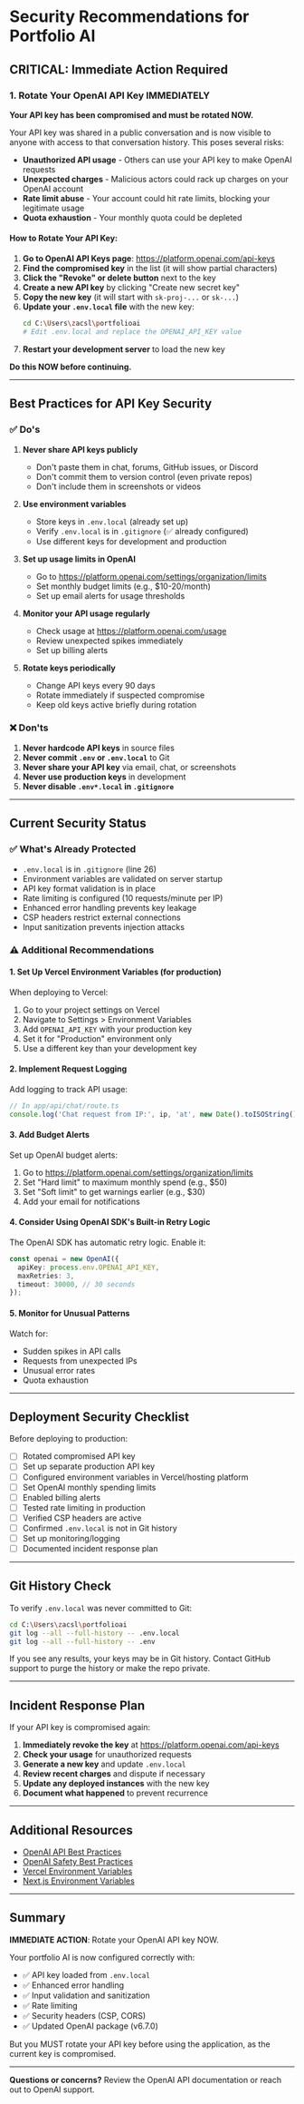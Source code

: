# Security Recommendations for Portfolio AI

## CRITICAL: Immediate Action Required

### 1. Rotate Your OpenAI API Key IMMEDIATELY

**Your API key has been compromised and must be rotated NOW.**

Your API key was shared in a public conversation and is now visible to anyone with access to that conversation history. This poses several risks:

- **Unauthorized API usage** - Others can use your API key to make OpenAI requests
- **Unexpected charges** - Malicious actors could rack up charges on your OpenAI account
- **Rate limit abuse** - Your account could hit rate limits, blocking your legitimate usage
- **Quota exhaustion** - Your monthly quota could be depleted

#### How to Rotate Your API Key:

1. **Go to OpenAI API Keys page**: https://platform.openai.com/api-keys
2. **Find the compromised key** in the list (it will show partial characters)
3. **Click the "Revoke" or delete button** next to the key
4. **Create a new API key** by clicking "Create new secret key"
5. **Copy the new key** (it will start with `sk-proj-...` or `sk-...`)
6. **Update your `.env.local` file** with the new key:
   ```bash
   cd C:\Users\zacsl\portfolioai
   # Edit .env.local and replace the OPENAI_API_KEY value
   ```
7. **Restart your development server** to load the new key

**Do this NOW before continuing.**

---

## Best Practices for API Key Security

### ✅ Do's

1. **Never share API keys publicly**
   - Don't paste them in chat, forums, GitHub issues, or Discord
   - Don't commit them to version control (even private repos)
   - Don't include them in screenshots or videos

2. **Use environment variables**
   - Store keys in `.env.local` (already set up)
   - Verify `.env.local` is in `.gitignore` (✅ already configured)
   - Use different keys for development and production

3. **Set up usage limits in OpenAI**
   - Go to https://platform.openai.com/settings/organization/limits
   - Set monthly budget limits (e.g., $10-20/month)
   - Set up email alerts for usage thresholds

4. **Monitor your API usage regularly**
   - Check usage at https://platform.openai.com/usage
   - Review unexpected spikes immediately
   - Set up billing alerts

5. **Rotate keys periodically**
   - Change API keys every 90 days
   - Rotate immediately if suspected compromise
   - Keep old keys active briefly during rotation

### ❌ Don'ts

1. **Never hardcode API keys** in source files
2. **Never commit `.env` or `.env.local`** to Git
3. **Never share your API key** via email, chat, or screenshots
4. **Never use production keys** in development
5. **Never disable `.env*.local` in `.gitignore`**

---

## Current Security Status

### ✅ What's Already Protected

- `.env.local` is in `.gitignore` (line 26)
- Environment variables are validated on server startup
- API key format validation is in place
- Rate limiting is configured (10 requests/minute per IP)
- Enhanced error handling prevents key leakage
- CSP headers restrict external connections
- Input sanitization prevents injection attacks

### ⚠️ Additional Recommendations

#### 1. Set Up Vercel Environment Variables (for production)

When deploying to Vercel:

1. Go to your project settings on Vercel
2. Navigate to Settings > Environment Variables
3. Add `OPENAI_API_KEY` with your production key
4. Set it for "Production" environment only
5. Use a different key than your development key

#### 2. Implement Request Logging

Add logging to track API usage:

```typescript
// In app/api/chat/route.ts
console.log('Chat request from IP:', ip, 'at', new Date().toISOString());
```

#### 3. Add Budget Alerts

Set up OpenAI budget alerts:

1. Go to https://platform.openai.com/settings/organization/limits
2. Set "Hard limit" to maximum monthly spend (e.g., $50)
3. Set "Soft limit" to get warnings earlier (e.g., $30)
4. Add your email for notifications

#### 4. Consider Using OpenAI SDK's Built-in Retry Logic

The OpenAI SDK has automatic retry logic. Enable it:

```typescript
const openai = new OpenAI({
  apiKey: process.env.OPENAI_API_KEY,
  maxRetries: 3,
  timeout: 30000, // 30 seconds
});
```

#### 5. Monitor for Unusual Patterns

Watch for:
- Sudden spikes in API calls
- Requests from unexpected IPs
- Unusual error rates
- Quota exhaustion

---

## Deployment Security Checklist

Before deploying to production:

- [ ] Rotated compromised API key
- [ ] Set up separate production API key
- [ ] Configured environment variables in Vercel/hosting platform
- [ ] Set OpenAI monthly spending limits
- [ ] Enabled billing alerts
- [ ] Tested rate limiting in production
- [ ] Verified CSP headers are active
- [ ] Confirmed `.env.local` is not in Git history
- [ ] Set up monitoring/logging
- [ ] Documented incident response plan

---

## Git History Check

To verify `.env.local` was never committed to Git:

```bash
cd C:\Users\zacsl\portfolioai
git log --all --full-history -- .env.local
git log --all --full-history -- .env
```

If you see any results, your keys may be in Git history. Contact GitHub support to purge the history or make the repo private.

---

## Incident Response Plan

If your API key is compromised again:

1. **Immediately revoke the key** at https://platform.openai.com/api-keys
2. **Check your usage** for unauthorized requests
3. **Generate a new key** and update `.env.local`
4. **Review recent charges** and dispute if necessary
5. **Update any deployed instances** with the new key
6. **Document what happened** to prevent recurrence

---

## Additional Resources

- [OpenAI API Best Practices](https://platform.openai.com/docs/guides/production-best-practices)
- [OpenAI Safety Best Practices](https://platform.openai.com/docs/guides/safety-best-practices)
- [Vercel Environment Variables](https://vercel.com/docs/projects/environment-variables)
- [Next.js Environment Variables](https://nextjs.org/docs/app/building-your-application/configuring/environment-variables)

---

## Summary

**IMMEDIATE ACTION**: Rotate your OpenAI API key NOW.

Your portfolio AI is now configured correctly with:
- ✅ API key loaded from `.env.local`
- ✅ Enhanced error handling
- ✅ Input validation and sanitization
- ✅ Rate limiting
- ✅ Security headers (CSP, CORS)
- ✅ Updated OpenAI package (v6.7.0)

But you MUST rotate your API key before using the application, as the current key is compromised.

---

**Questions or concerns?** Review the OpenAI API documentation or reach out to OpenAI support.
